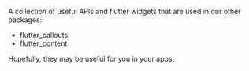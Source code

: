A collection of useful APIs and flutter widgets that are used in our other packages:

- flutter_callouts
- flutter_content

Hopefully, they may be useful for you in your apps.
